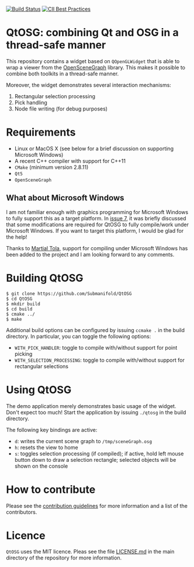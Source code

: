 [![Build Status](https://travis-ci.org/Submanifold/QtOSG.svg?branch=master)](https://travis-ci.org/Submanifold/QtOSG) [![CII Best Practices](https://bestpractices.coreinfrastructure.org/projects/1074/badge)](https://bestpractices.coreinfrastructure.org/projects/1074)

# QtOSG: combining Qt and OSG in a thread-safe manner

This repository contains a widget based on `QOpenGLWidget` that is able
to wrap a viewer from the [OpenSceneGraph](http://www.openscenegraph.org) library.
This makes it possible to combine both toolkits in a thread-safe manner.

Moreover, the widget demonstrates several interaction mechanisms:

1. Rectangular selection processing
2. Pick handling
3. Node file writing (for debug purposes)

# Requirements

* Linux or MacOS X (see below for a brief discussion on supporting
  Microsoft Windows)
* A recent C++ compiler with support for C++11
* `CMake` (minimum version 2.8.11)
* `Qt5`
* `OpenSceneGraph`

## What about Microsoft Windows

I am not familiar enough with graphics programming for Microsoft Windows
to fully support this as a target platform. In [issue 7](https://github.com/Submanifold/QtOSG/issues/7), it was briefly
discussed that some modifications are required for QtOSG to fully
compile/work under Microsoft Windows. If you want to target this
platform, I would be glad for the help!

Thanks to [Martial Tola](https://github.com/mtola), support for
compiling under Microsoft Windows has been added to the project
and I am looking forward to any comments.

# Building QtOSG

    $ git clone https://github.com/Submanifold/QtOSG
    $ cd QtOSG
    $ mkdir build
    $ cd build
    $ cmake ../
    $ make

Additional build options can be configured by issuing `ccmake .` in the
build directory. In particular, you can toggle the following options:

* `WITH_PICK_HANDLER`: toggle to compile with/without support for point
  picking
* `WITH_SELECTION_PROCESSING`: toggle to compile with/without support
  for rectangular selections

# Using QtOSG

The demo application merely demonstrates basic usage of the widget.
Don't expect too much! Start the application by issuing `./qtosg` in the
build directory.

The following key bindings are active:

* `d`: writes the current scene graph to `/tmp/sceneGraph.osg`
* `h`: resets the view to home 
* `s`: toggles selection processing (if compiled); if active, hold left
  mouse button down to draw a selection rectangle; selected objects will
  be shown on the console

# How to contribute

Please see the [contribution guidelines](CONTRIBUTING.md) for more
information and a list of the contributors.

# Licence

`QtOSG` uses the MIT licence. Pleas see the file
[LICENSE.md](LICENSE.md) in the main directory of the repository for
more information.
